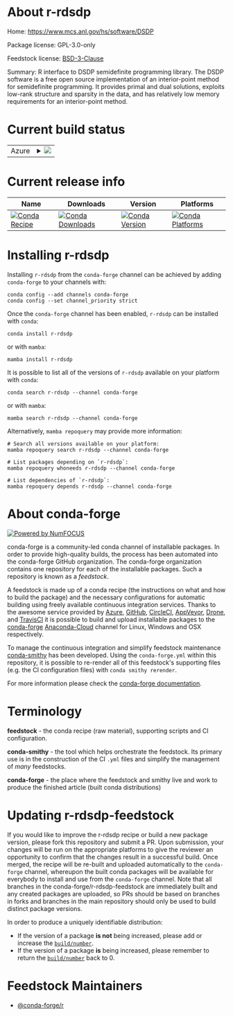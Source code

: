 About r-rdsdp
=============

Home: https://www.mcs.anl.gov/hs/software/DSDP

Package license: GPL-3.0-only

Feedstock license: [BSD-3-Clause](https://github.com/conda-forge/r-rdsdp-feedstock/blob/main/LICENSE.txt)

Summary: R interface to DSDP semidefinite programming library. The DSDP software is a free open source implementation of an interior-point method for semidefinite programming. It provides primal and dual solutions, exploits low-rank structure and sparsity in the data, and has relatively low memory requirements for an interior-point method.

Current build status
====================


<table>
    
  <tr>
    <td>Azure</td>
    <td>
      <details>
        <summary>
          <a href="https://dev.azure.com/conda-forge/feedstock-builds/_build/latest?definitionId=14676&branchName=main">
            <img src="https://dev.azure.com/conda-forge/feedstock-builds/_apis/build/status/r-rdsdp-feedstock?branchName=main">
          </a>
        </summary>
        <table>
          <thead><tr><th>Variant</th><th>Status</th></tr></thead>
          <tbody><tr>
              <td>linux_64_r_base4.1</td>
              <td>
                <a href="https://dev.azure.com/conda-forge/feedstock-builds/_build/latest?definitionId=14676&branchName=main">
                  <img src="https://dev.azure.com/conda-forge/feedstock-builds/_apis/build/status/r-rdsdp-feedstock?branchName=main&jobName=linux&configuration=linux_64_r_base4.1" alt="variant">
                </a>
              </td>
            </tr><tr>
              <td>linux_64_r_base4.2</td>
              <td>
                <a href="https://dev.azure.com/conda-forge/feedstock-builds/_build/latest?definitionId=14676&branchName=main">
                  <img src="https://dev.azure.com/conda-forge/feedstock-builds/_apis/build/status/r-rdsdp-feedstock?branchName=main&jobName=linux&configuration=linux_64_r_base4.2" alt="variant">
                </a>
              </td>
            </tr><tr>
              <td>osx_64_r_base4.1</td>
              <td>
                <a href="https://dev.azure.com/conda-forge/feedstock-builds/_build/latest?definitionId=14676&branchName=main">
                  <img src="https://dev.azure.com/conda-forge/feedstock-builds/_apis/build/status/r-rdsdp-feedstock?branchName=main&jobName=osx&configuration=osx_64_r_base4.1" alt="variant">
                </a>
              </td>
            </tr><tr>
              <td>osx_64_r_base4.2</td>
              <td>
                <a href="https://dev.azure.com/conda-forge/feedstock-builds/_build/latest?definitionId=14676&branchName=main">
                  <img src="https://dev.azure.com/conda-forge/feedstock-builds/_apis/build/status/r-rdsdp-feedstock?branchName=main&jobName=osx&configuration=osx_64_r_base4.2" alt="variant">
                </a>
              </td>
            </tr><tr>
              <td>win_64</td>
              <td>
                <a href="https://dev.azure.com/conda-forge/feedstock-builds/_build/latest?definitionId=14676&branchName=main">
                  <img src="https://dev.azure.com/conda-forge/feedstock-builds/_apis/build/status/r-rdsdp-feedstock?branchName=main&jobName=win&configuration=win_64_" alt="variant">
                </a>
              </td>
            </tr>
          </tbody>
        </table>
      </details>
    </td>
  </tr>
</table>

Current release info
====================

| Name | Downloads | Version | Platforms |
| --- | --- | --- | --- |
| [![Conda Recipe](https://img.shields.io/badge/recipe-r--rdsdp-green.svg)](https://anaconda.org/conda-forge/r-rdsdp) | [![Conda Downloads](https://img.shields.io/conda/dn/conda-forge/r-rdsdp.svg)](https://anaconda.org/conda-forge/r-rdsdp) | [![Conda Version](https://img.shields.io/conda/vn/conda-forge/r-rdsdp.svg)](https://anaconda.org/conda-forge/r-rdsdp) | [![Conda Platforms](https://img.shields.io/conda/pn/conda-forge/r-rdsdp.svg)](https://anaconda.org/conda-forge/r-rdsdp) |

Installing r-rdsdp
==================

Installing `r-rdsdp` from the `conda-forge` channel can be achieved by adding `conda-forge` to your channels with:

```
conda config --add channels conda-forge
conda config --set channel_priority strict
```

Once the `conda-forge` channel has been enabled, `r-rdsdp` can be installed with `conda`:

```
conda install r-rdsdp
```

or with `mamba`:

```
mamba install r-rdsdp
```

It is possible to list all of the versions of `r-rdsdp` available on your platform with `conda`:

```
conda search r-rdsdp --channel conda-forge
```

or with `mamba`:

```
mamba search r-rdsdp --channel conda-forge
```

Alternatively, `mamba repoquery` may provide more information:

```
# Search all versions available on your platform:
mamba repoquery search r-rdsdp --channel conda-forge

# List packages depending on `r-rdsdp`:
mamba repoquery whoneeds r-rdsdp --channel conda-forge

# List dependencies of `r-rdsdp`:
mamba repoquery depends r-rdsdp --channel conda-forge
```


About conda-forge
=================

[![Powered by
NumFOCUS](https://img.shields.io/badge/powered%20by-NumFOCUS-orange.svg?style=flat&colorA=E1523D&colorB=007D8A)](https://numfocus.org)

conda-forge is a community-led conda channel of installable packages.
In order to provide high-quality builds, the process has been automated into the
conda-forge GitHub organization. The conda-forge organization contains one repository
for each of the installable packages. Such a repository is known as a *feedstock*.

A feedstock is made up of a conda recipe (the instructions on what and how to build
the package) and the necessary configurations for automatic building using freely
available continuous integration services. Thanks to the awesome service provided by
[Azure](https://azure.microsoft.com/en-us/services/devops/), [GitHub](https://github.com/),
[CircleCI](https://circleci.com/), [AppVeyor](https://www.appveyor.com/),
[Drone](https://cloud.drone.io/welcome), and [TravisCI](https://travis-ci.com/)
it is possible to build and upload installable packages to the
[conda-forge](https://anaconda.org/conda-forge) [Anaconda-Cloud](https://anaconda.org/)
channel for Linux, Windows and OSX respectively.

To manage the continuous integration and simplify feedstock maintenance
[conda-smithy](https://github.com/conda-forge/conda-smithy) has been developed.
Using the ``conda-forge.yml`` within this repository, it is possible to re-render all of
this feedstock's supporting files (e.g. the CI configuration files) with ``conda smithy rerender``.

For more information please check the [conda-forge documentation](https://conda-forge.org/docs/).

Terminology
===========

**feedstock** - the conda recipe (raw material), supporting scripts and CI configuration.

**conda-smithy** - the tool which helps orchestrate the feedstock.
                   Its primary use is in the construction of the CI ``.yml`` files
                   and simplify the management of *many* feedstocks.

**conda-forge** - the place where the feedstock and smithy live and work to
                  produce the finished article (built conda distributions)


Updating r-rdsdp-feedstock
==========================

If you would like to improve the r-rdsdp recipe or build a new
package version, please fork this repository and submit a PR. Upon submission,
your changes will be run on the appropriate platforms to give the reviewer an
opportunity to confirm that the changes result in a successful build. Once
merged, the recipe will be re-built and uploaded automatically to the
`conda-forge` channel, whereupon the built conda packages will be available for
everybody to install and use from the `conda-forge` channel.
Note that all branches in the conda-forge/r-rdsdp-feedstock are
immediately built and any created packages are uploaded, so PRs should be based
on branches in forks and branches in the main repository should only be used to
build distinct package versions.

In order to produce a uniquely identifiable distribution:
 * If the version of a package **is not** being increased, please add or increase
   the [``build/number``](https://docs.conda.io/projects/conda-build/en/latest/resources/define-metadata.html#build-number-and-string).
 * If the version of a package **is** being increased, please remember to return
   the [``build/number``](https://docs.conda.io/projects/conda-build/en/latest/resources/define-metadata.html#build-number-and-string)
   back to 0.

Feedstock Maintainers
=====================

* [@conda-forge/r](https://github.com/conda-forge/r/)

